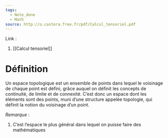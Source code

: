 ```yaml
---
tags:
  - Note_done
  - Math
source: http://o.castera.free.fr/pdf/Calcul_tensoriel.pdf
---
```


Link :
1. [[Calcul tensoriel]]

# Définition
Un espace topologique est un ensemble de points dans lequel le voisinage de chaque point est défini, grâce auquel on définit les concepts de continuité, de limite et de connexité. 
C’est donc un espace dont les éléments sont des points, muni d’une structure appelée topologie, qui définit la notion du voisinage d’un point. 

_Remarque_ :
1. C’est l’espace le plus général dans lequel on puisse faire des mathématiques 